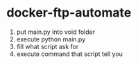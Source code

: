 # docker-ftp-automate

1. put main.py into void folder
2. execute python main.py
3. fill what script ask for
4. execute command that script tell you

